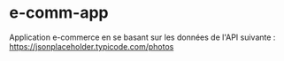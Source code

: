 # e-comm-app
Application e-commerce en se basant sur les données de l'API suivante : https://jsonplaceholder.typicode.com/photos
